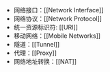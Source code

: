 - 网络接口：[[Network Interface]]
- 网络协议：[[Network Protocol]]
- 统一资源标识符: [[URI]]
- 移动网络：[[Mobile Networks]]
- 隧道：[[Tunnel]]
- 代理：[[Proxy]]
- 网络地址转换：[[NAT]]
